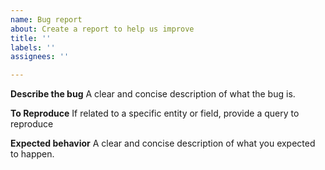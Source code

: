 ```yaml
---
name: Bug report
about: Create a report to help us improve
title: ''
labels: ''
assignees: ''

---
```


**Describe the bug**
A clear and concise description of what the bug is.

**To Reproduce**
If related to a specific entity or field, provide a query to reproduce

**Expected behavior**
A clear and concise description of what you expected to happen.

